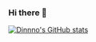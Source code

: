 ### Hi there 👋

<!--
**dinnno/dinnno** is a ✨ _special_ ✨ repository because its `README.md` (this file) appears on your GitHub profile.

Here are some ideas to get you started:

- 🔭 I’m currently working on ...
- 🌱 I’m currently learning ...
- 👯 I’m looking to collaborate on ...
- 🤔 I’m looking for help with ...
- 💬 Ask me about ...
- 📫 How to reach me: ...
- 😄 Pronouns: ...
- ⚡ Fun fact: ...
-->

[![Dinnno's GitHub stats](https://github-readme-stats.vercel.app/api?username=dinnno&count_private=true&show_icons=true&theme=gruvbox)](https://github.com/dinnno/github-readme-stats)